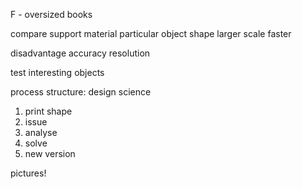 F - oversized books



compare
support material
particular object shape
larger scale
faster

disadvantage
accuracy
resolution

test
interesting objects


process
structure: design science
1. print shape
2. issue
3. analyse
4. solve
5. new version

pictures!